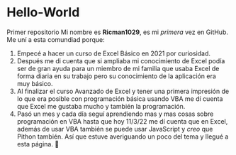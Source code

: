 # Hello-World
Primer repositorio
Mi nombre es **Ricman1029**, es mi *primera* vez en GitHub. Me uní a esta comundiad porque:
1. Empecé a hacer un curso de Excel Básico en 2021 por curiosidad.
2. Después me di cuenta que si ampliaba mi conocimiento de Excel podía ser de gran ayuda para un miembro de mi familia que usaba Excel de forma diaria en su trabajo pero su conocimiento de la aplicación era muy básico.
3. Al finalizar el curso Avanzado de Excel y tener una primera impresión de lo que era posible con programación básica usando VBA me dí cuenta que Excel me gustaba mucho y también la programación.
4. Pasó un mes y cada día seguí aprendiendo mas y mas cosas sobre programación en VBA hasta que hoy 11/3/22 me dí cuenta que en Excel, además de usar VBA también se puede usar JavaScript y *creo* que Pithon también. Así que estuve averiguando un poco del tema y llegué a esta página. 🤗
